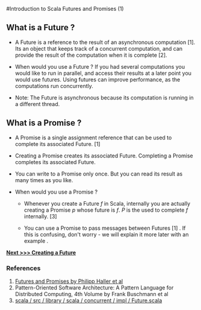 
#Introduction to Scala Futures and Promises (1)


## What is a Future ?

* A Future is a reference to the result of an asynchronous computation [1]. Its an object that keeps track of a concurrent computation, and can provide the result of the computation when it is complete [2].

* When would you use a Future ? If you had several computations you would like to run in parallel, and access their results  at a later point you would use futures. Using futures can improve performance, as the computations run concurrently.

* Note: The Future is asynchronous because its computation is running in a different thread.


## What is a Promise ?

* A Promise is a single assignment reference that can be used to complete its associated Future. [1]

* Creating a Promise creates its associated Future. Completing a Promise completes its associated Future.

* You can write to a Promise only once. But you can read its result as many times as you like.

* When would you use a Promise ?

   * Whenever you create a Future *f* in Scala, internally you are actually creating a Promise *p* whose future is *f*. *P* is the used to complete *f* internally. [3]

   * You can use a Promise to pass messages between Futures [1] . If this is confusing, don't worry - we will explain it more later with an example .


**[Next >>> Creating a Future](https://github.com/ikenna/scalafutures/blob/master/docs/2_Creating_Futures.md)**


### References

1.  [Futures and Promises by Philipp Haller et al](http://docs.scala-lang.org/overviews/core/futures.html)
2.  Pattern-Oriented Software Architecture: A Pattern Language for Distributed Computing, 4th Volume by  Frank Buschmann  et al
3.  [ scala / src / library / scala / concurrent / impl / Future.scala ](https://github.com/scala/scala/blob/master/src/library/scala/concurrent/impl/Future.scala)